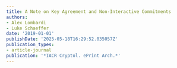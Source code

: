 ```yaml
---
title: A Note on Key Agreement and Non-Interactive Commitments
authors:
- Alex Lombardi
- Luke Schaeffer
date: '2019-01-01'
publishDate: '2025-05-18T16:29:52.035057Z'
publication_types:
- article-journal
publication: '*IACR Cryptol. ePrint Arch.*'
---
```

